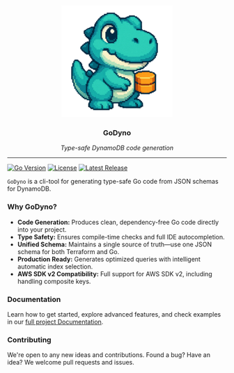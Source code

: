 <div align="center">
  <img src="./.media/logo.png" alt="GoDyno Logo" />
  <br>
  <h3 align="center">GoDyno</h3>
  <em>Type-safe DynamoDB code generation</em>
</div>

---

[![Go Version](https://img.shields.io/github/go-mod/go-version/Mad-Pixels/go-dyno?style=flat-square&logo=go&logoColor=white)](https://golang.org/) [![License](https://img.shields.io/github/license/Mad-Pixels/go-dyno?style=flat-square)](LICENSE) [![Latest Release](https://img.shields.io/github/v/release/Mad-Pixels/go-dyno?style=flat-square&logo=github)](https://github.com/Mad-Pixels/go-dyno/releases/latest)

`GoDyno` is a cli-tool for generating type-safe Go code from JSON schemas for DynamoDB.

### Why GoDyno?
- **Code Generation:** Produces clean, dependency-free Go code directly into your project.
- **Type Safety:** Ensures compile-time checks and full IDE autocompletion. 
- **Unified Schema:** Maintains a single source of truth—use one JSON schema for both Terraform and Go.
- **Production Ready:** Generates optimized queries with intelligent automatic index selection.
- **AWS SDK v2 Compatibility:** Full support for AWS SDK v2, including handling composite keys.

### Documentation
Learn how to get started, explore advanced features, and check examples in our [full project Documentation](https://go-dyno.madpixels.io/).

### Contributing
We're open to any new ideas and contributions.
Found a bug? Have an idea? We welcome pull requests and issues.
